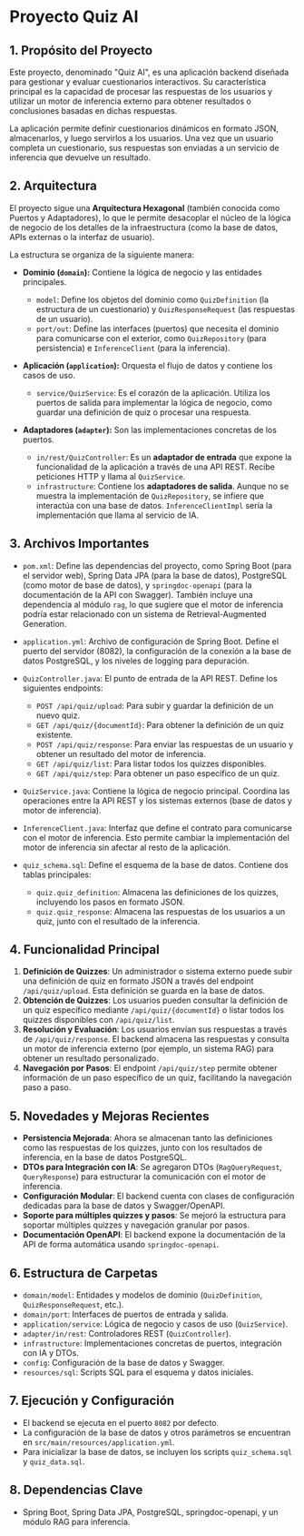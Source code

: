 # Proyecto Quiz AI

## 1. Propósito del Proyecto

Este proyecto, denominado "Quiz AI", es una aplicación backend diseñada para gestionar y evaluar cuestionarios interactivos. Su característica principal es la capacidad de procesar las respuestas de los usuarios y utilizar un motor de inferencia externo para obtener resultados o conclusiones basadas en dichas respuestas.

La aplicación permite definir cuestionarios dinámicos en formato JSON, almacenarlos, y luego servirlos a los usuarios. Una vez que un usuario completa un cuestionario, sus respuestas son enviadas a un servicio de inferencia que devuelve un resultado.

## 2. Arquitectura

El proyecto sigue una **Arquitectura Hexagonal** (también conocida como Puertos y Adaptadores), lo que le permite desacoplar el núcleo de la lógica de negocio de los detalles de la infraestructura (como la base de datos, APIs externas o la interfaz de usuario).

La estructura se organiza de la siguiente manera:

*   **Dominio (`domain`):** Contiene la lógica de negocio y las entidades principales.
    *   `model`: Define los objetos del dominio como `QuizDefinition` (la estructura de un cuestionario) y `QuizResponseRequest` (las respuestas de un usuario).
    *   `port/out`: Define las interfaces (puertos) que necesita el dominio para comunicarse con el exterior, como `QuizRepository` (para persistencia) e `InferenceClient` (para la inferencia).

*   **Aplicación (`application`):** Orquesta el flujo de datos y contiene los casos de uso.
    *   `service/QuizService`: Es el corazón de la aplicación. Utiliza los puertos de salida para implementar la lógica de negocio, como guardar una definición de quiz o procesar una respuesta.

*   **Adaptadores (`adapter`):** Son las implementaciones concretas de los puertos.
    *   `in/rest/QuizController`: Es un **adaptador de entrada** que expone la funcionalidad de la aplicación a través de una API REST. Recibe peticiones HTTP y llama al `QuizService`.
    *   `infrastructure`: Contiene los **adaptadores de salida**. Aunque no se muestra la implementación de `QuizRepository`, se infiere que interactúa con una base de datos. `InferenceClientImpl` sería la implementación que llama al servicio de IA.

## 3. Archivos Importantes

*   `pom.xml`: Define las dependencias del proyecto, como Spring Boot (para el servidor web), Spring Data JPA (para la base de datos), PostgreSQL (como motor de base de datos), y `springdoc-openapi` (para la documentación de la API con Swagger). También incluye una dependencia al módulo `rag`, lo que sugiere que el motor de inferencia podría estar relacionado con un sistema de Retrieval-Augmented Generation.

*   `application.yml`: Archivo de configuración de Spring Boot. Define el puerto del servidor (8082), la configuración de la conexión a la base de datos PostgreSQL, y los niveles de logging para depuración.

*   `QuizController.java`: El punto de entrada de la API REST. Define los siguientes endpoints:
    *   `POST /api/quiz/upload`: Para subir y guardar la definición de un nuevo quiz.
    *   `GET /api/quiz/{documentId}`: Para obtener la definición de un quiz existente.
    *   `POST /api/quiz/response`: Para enviar las respuestas de un usuario y obtener un resultado del motor de inferencia.
    *   `GET /api/quiz/list`: Para listar todos los quizzes disponibles.
    *   `GET /api/quiz/step`: Para obtener un paso específico de un quiz.

*   `QuizService.java`: Contiene la lógica de negocio principal. Coordina las operaciones entre la API REST y los sistemas externos (base de datos y motor de inferencia).

*   `InferenceClient.java`: Interfaz que define el contrato para comunicarse con el motor de inferencia. Esto permite cambiar la implementación del motor de inferencia sin afectar al resto de la aplicación.

*   `quiz_schema.sql`: Define el esquema de la base de datos. Contiene dos tablas principales:
    *   `quiz.quiz_definition`: Almacena las definiciones de los quizzes, incluyendo los pasos en formato JSON.
    *   `quiz.quiz_response`: Almacena las respuestas de los usuarios a un quiz, junto con el resultado de la inferencia.

## 4. Funcionalidad Principal

1.  **Definición de Quizzes**: Un administrador o sistema externo puede subir una definición de quiz en formato JSON a través del endpoint `/api/quiz/upload`. Esta definición se guarda en la base de datos.
2.  **Obtención de Quizzes**: Los usuarios pueden consultar la definición de un quiz específico mediante `/api/quiz/{documentId}` o listar todos los quizzes disponibles con `/api/quiz/list`.
3.  **Resolución y Evaluación**: Los usuarios envían sus respuestas a través de `/api/quiz/response`. El backend almacena las respuestas y consulta un motor de inferencia externo (por ejemplo, un sistema RAG) para obtener un resultado personalizado.
4.  **Navegación por Pasos**: El endpoint `/api/quiz/step` permite obtener información de un paso específico de un quiz, facilitando la navegación paso a paso.

## 5. Novedades y Mejoras Recientes

- **Persistencia Mejorada**: Ahora se almacenan tanto las definiciones como las respuestas de los quizzes, junto con los resultados de inferencia, en la base de datos PostgreSQL.
- **DTOs para Integración con IA**: Se agregaron DTOs (`RagQueryRequest`, `QueryResponse`) para estructurar la comunicación con el motor de inferencia.
- **Configuración Modular**: El backend cuenta con clases de configuración dedicadas para la base de datos y Swagger/OpenAPI.
- **Soporte para múltiples quizzes y pasos**: Se mejoró la estructura para soportar múltiples quizzes y navegación granular por pasos.
- **Documentación OpenAPI**: El backend expone la documentación de la API de forma automática usando `springdoc-openapi`.

## 6. Estructura de Carpetas

- `domain/model`: Entidades y modelos de dominio (`QuizDefinition`, `QuizResponseRequest`, etc.).
- `domain/port`: Interfaces de puertos de entrada y salida.
- `application/service`: Lógica de negocio y casos de uso (`QuizService`).
- `adapter/in/rest`: Controladores REST (`QuizController`).
- `infrastructure`: Implementaciones concretas de puertos, integración con IA y DTOs.
- `config`: Configuración de la base de datos y Swagger.
- `resources/sql`: Scripts SQL para el esquema y datos iniciales.

## 7. Ejecución y Configuración

- El backend se ejecuta en el puerto `8082` por defecto.
- La configuración de la base de datos y otros parámetros se encuentran en `src/main/resources/application.yml`.
- Para inicializar la base de datos, se incluyen los scripts `quiz_schema.sql` y `quiz_data.sql`.

## 8. Dependencias Clave

- Spring Boot, Spring Data JPA, PostgreSQL, springdoc-openapi, y un módulo RAG para inferencia.
